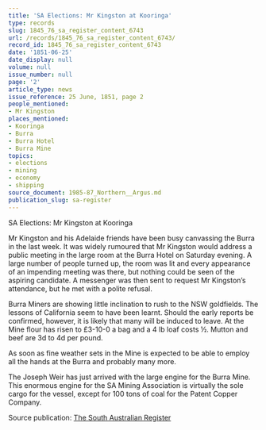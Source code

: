 ```yaml
---
title: 'SA Elections: Mr Kingston at Kooringa'
type: records
slug: 1845_76_sa_register_content_6743
url: /records/1845_76_sa_register_content_6743/
record_id: 1845_76_sa_register_content_6743
date: '1851-06-25'
date_display: null
volume: null
issue_number: null
page: '2'
article_type: news
issue_reference: 25 June, 1851, page 2
people_mentioned:
- Mr Kingston
places_mentioned:
- Kooringa
- Burra
- Burra Hotel
- Burra Mine
topics:
- elections
- mining
- economy
- shipping
source_document: 1985-87_Northern__Argus.md
publication_slug: sa-register
---
```


SA Elections: Mr Kingston at Kooringa

Mr Kingston and his Adelaide friends have been busy canvassing the Burra in the last week.  It was widely rumoured that Mr Kingston would address a public meeting in the large room at the Burra Hotel on Saturday evening.  A large number of people turned up, the room was lit and every appearance of an impending meeting was there, but nothing could be seen of the aspiring candidate.  A messenger was then sent to request Mr Kingston’s attendance, but he met with a polite refusal.

Burra Miners are showing little inclination to rush to the NSW goldfields.  The lessons of California seem to have been learnt.  Should the early reports be confirmed, however, it is likely that many will be induced to leave.  At the Mine flour has risen to £3-10-0 a bag and a 4 lb loaf costs ½.  Mutton and beef are 3d to 4d per pound.

As soon as fine weather sets in the Mine is expected to be able to employ all the hands at the Burra and probably many more.

The Joseph Weir has just arrived with the large engine for the Burra Mine.  This enormous engine for the SA Mining Association is virtually the sole cargo for the vessel, except for 100 tons of coal for the Patent Copper Company.

Source publication: [The South Australian Register](/publications/sa-register/)
